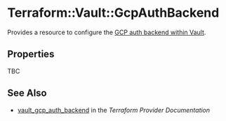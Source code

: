 # Terraform::Vault::GcpAuthBackend

Provides a resource to configure the [GCP auth backend within Vault](https://www.vaultproject.io/docs/auth/gcp.html).

## Properties

TBC

## See Also

* [vault_gcp_auth_backend](https://www.terraform.io/docs/providers/vault/r/gcp_auth_backend.html) in the _Terraform Provider Documentation_